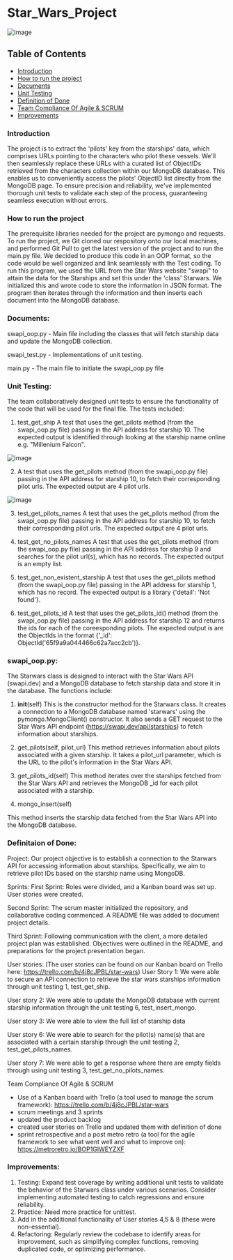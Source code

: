 # Star_Wars_Project

![image](https://github.com/Muhammad-Nawaz/Star_Wars_Project/assets/65783110/aa2f384a-ef57-4cf0-87d1-11faeed62320)


## Table of Contents
- [Introduction](###Introduction)
- [How to run the project](###Howtoruntheproject)
- [Documents](###Documents)
- [Unit Testing](###UnitTesting)
- [Definition of Done](###DefinitionOfDone)
- [Team Compliance Of Agile & SCRUM](###Agile&Scrum)
- [Improvements](#Improvements)


### Introduction
The project is to extract the 'pilots' key from the starships' data, which comprises URLs pointing to the characters who pilot these vessels. We'll then seamlessly replace these URLs with a curated list of ObjectIDs retrieved from the characters collection within our MongoDB database. This enables us to conveniently access the pilots' ObjectID list directly from the MongoDB page. To ensure precision and reliability, we've implemented thorough unit tests to validate each step of the process, guaranteeing seamless execution without errors.


### How to run the project
 
The prerequisite libraries needed for the project are pymongo and requests. To run the project, we Git cloned our respository onto our local machines, and performed Git Pull to get the latest version of the project and to run the main.py file. We decided to produce this code in an OOP format, so the code would be well organized and link seamlessly with the Test coding. To run this program, we used the URL from the Star Wars website "swapi" to attain the data for the Starships and set this under the 'class' Starwars. We initialized this and wrote code to store the information in JSON format. The program then iterates through the information and then inserts each document into the MongoDB database.


### Documents: 

swapi_oop.py - Main file including the classes that will fetch starship data and update the MongoDB collection. 

swapi_test.py - Implementations of unit testing.

main.py - The main file to initiate the swapi_oop.py file




### Unit Testing:
The team collaboratively designed unit tests to ensure the functionality of the code that will be used for the final file. The tests included:

1. test_get_ship
A test that uses the get_pilots method (from the swapi_oop.py file) passing in the API address for starship 10. 
The expected output is identified through looking at the starship name online e.g. "Millenium Falcon".

![image](https://github.com/Muhammad-Nawaz/Star_Wars_Project/assets/65783110/95fc4069-3959-4099-8f38-0740e11f6fae)


2. A test that uses the get_pilots method (from the swapi_oop.py file) passing in the API address for starship 10, to fetch their corresponding pilot urls.
The expected output are 4 pilot urls. 

![image](https://github.com/Muhammad-Nawaz/Star_Wars_Project/assets/65783110/7f0a13fe-a20a-421f-b803-ef5c05b7afc2)



3. test_get_pilots_names
A test that uses the get_pilots method (from the swapi_oop.py file) passing in the API address for starship 10, to fetch their corresponding pilot urls.
The expected output are 4 pilot urls. 


4. test_get_no_pilots_names
A test that uses the get_pilots method (from the swapi_oop.py file) passing in the API address for starship 9 and searches for the pilot url(s), which has no records.
The expected output is an empty list. 



5. test_get_non_existent_starship
A test that uses the get_pilots method (from the swapi_oop.py file) passing in the API address for starship 1, which has no record.
The expected output is a library {'detail': 'Not found'}. 



6. test_get_pilots_id
A test that uses the get_pilots_id() method (from the swapi_oop.py file) passing in the API address for starship 12 and returns the ids for each of the coreesponding pilots.
The expected output is are the ObjectIds in the format {'_id': ObjectId('65f9a9a044466c62a7acc2cb')}.







### swapi_oop.py:
The Starwars class is designed to interact with the Star Wars API (swapi.dev) and a MongoDB database to fetch starship data and store it in the database. The functions include:

1. __init__(self)
This is the constructor method for the Starwars class. It creates a connection to a MongoDB database named 'starwars' using the pymongo.MongoClient() constructor. It also sends a GET request to the Star Wars API endpoint (https://swapi.dev/api/starships) to fetch information about starships. 

2. get_pilots(self, pilot_url)
This method retrieves information about pilots associated with a given starship. It takes a pilot_url parameter, which is the URL to the pilot's information in the Star Wars API.


3. get_pilots_id(self)
This method iterates over the starships fetched from the Star Wars API and retrieves the MongoDB _id for each pilot associated with a starship.

4. mongo_insert(self)

This method inserts the starship data fetched from the Star Wars API into the MongoDB database.    




### Definitaion of Done:
 
Project:
Our project objective is to establish a connection to the Starwars API for accessing information about starships. Specifically, we aim to retrieve pilot IDs based on the starship name using MongoDB.

Sprints:
First Sprint:
Roles were divided, and a Kanban board was set up.
User stories were created.

Second Sprint:
The scrum master initialized the repository, and collaborative coding commenced.
A README file was added to document project details.

Third Sprint:
Following communication with the client, a more detailed project plan was established.
Objectives were outlined in the README, and preparations for the project presentation began.

User stories:
(The user stories can be found on our Kanban board on Trello here: https://trello.com/b/4j8cJPBL/star-wars)
User Story 1: We were able to secure an API connection to retrieve the star wars starships information through unit testing 1, test_get_ship.

User story 2: We were able to update the MongoDB database with current starship information through the unit testing 6, test_insert_mongo.

User story 3: We were able to view the full list of starship data 

User story 6: We were able to search for the pilot(s) name(s) that are associated with a certain starship through the unit testing 2, test_get_pilots_names.

User story 7: We were able to get a response where there are empty fields through using unit testing 3, test_get_no_pilots_names.


Team Compliance Of Agile & SCRUM
- Use of a Kanban board with Trello (a tool used to manage the scrum framework): https://trello.com/b/4j8cJPBL/star-wars
- scrum meetings and 3 sprints
- updated the product backlog
- created user stories on Trello and updated them with definition of done
- sprint retrospective and a post metro retro (a tool for the agile framework to see what went well and what to improve on): https://metroretro.io/BOP1GIWEYZXF




### Improvements:
1. Testing: Expand test coverage by writing additional unit tests to validate the behavior of the Starwars class under various scenarios. Consider implementing automated testing to catch regressions and ensure reliability.
2. Practice: Need more practice for unittest.
3. Add in the additional functionality of User stories 4,5 & 8 (these were non-essential).
4.  Refactoring: Regularly review the codebase to identify areas for improvement, such as simplifying complex functions, removing duplicated code, or optimizing performance.



